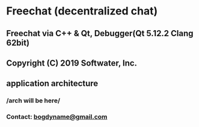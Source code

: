 # **Freechat (decentralized chat)**
## **Freechat via C++ & Qt, Debugger(Qt 5.12.2 Clang 62bit)**
## **Copyright (C) 2019 Softwater, Inc.**
## **application architecture**
### /arch will be here/
### **Contact: bogdyname@gmail.com**
